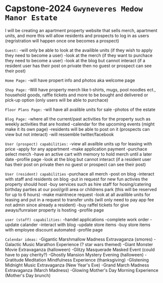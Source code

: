 # Capstone-2024 `Gwyneveres Medow Manor Estate` 

 I will be creating an apartment property website that sells merch, apartment units, and more this will allow residents and prospects to log in as users (regristration will happen once one becomes a prospect)
 
 `Guest:`
 -will only be able to look at the availible units (if they wish to apply they need to become a user)
 -look at the merch (if they want to purchace they need to become a user)
 -look at the blog but cannot interact (if a resident user has their post on private then no guest or prospect can see their post)

 `Home Page:`
 -will have propert info and photos aka welcome page 
 
 `Shop Page:`
 -Will have property merch like t-shirts, mugs, pool noodles ect., household goods, raffle tickets and more to be bought and delivered or pick-up option (only users will be able to purchace) 
 
 `Floor Plans Page:`
 -will have all avalible units for sale 
 -photos of the estate

 `Blog Page:`
 -where all the current/past activities for the property such as weekly activities that are hosted
 -calendar for the upcoming events (might make it its own page)
 -residents will be able to post on it (prospects can view but not interact) 
 -will ressemble twitter/facebook
 
 `User (prospect) capabilities:`
 -view all availble units up for leasing with price 
 -apply for any appartment 
 -make application payment 
 -purchace select merch
 -have an active cart with memory to hold merch until a later date 
 -profile page
 -look at the blog but cannot interact (if a resident user has their post on private then no guest or prospect can see their post)

 `User (resident) capabilities`
 -purchace all merch
 -post on blog
 -interact with staff and residents on blog
 -put in request for new fun activies the property should host
 -buy services such as hire staff for hosing/catering birthday parties at our pool/grill area or childrens park (this will be reserved for up to 6 hours)
 -make maintnece request
 -look at all availible units for leasing and put in a request to transfer units (will only need to pay app fee not admin since already a resident)
 -buy raffel tickets for give aways/funraiser property is hosting
 -profile page

 `user (staff) capabilities:`
 -handel applications
 -complete work order
 -update calander
 -interact with blog
 -update store items
 -buy store items with employee discount automated 
 -profile page

 `Calendar ideas:`
 -Gigantic Marshmallow Madness Extravaganza (smores)
 -Galactic Music Marathon Experience (? star wars themed)
 -Giant Monster Movie Extravaganza (halloween)
 -Glitzy Masquerade Masked Event (could have to pay cherity?)
 -Ghostly Mansion Mystery Evening (halloween)
 -Gratitude Meditation Mindfulness Experience (thanksgiving)
 -Glistening Midnight Music Extravaganza (New Year's Eve)
 -Grand March Madness Extravaganza (March Madness)
 -Glowing Mother's Day Morning Experience (Mother's Day brunch) 

